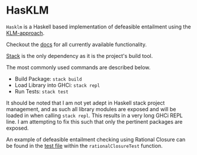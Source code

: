 # HasKLM

`Hasklm` is a Haskell based implementation of defeasible entailment using the [KLM-approach](https://open.uct.ac.za/handle/11427/32743?show=full).

Checkout the [docs](https://github.com/aidanjbailey/hasklm/tree/master/docs) for all currently available functionality.

[Stack](https://docs.haskellstack.org/en/stable/README/) is the only dependency as it is the project's build tool.

The most commonly used commands are described below.

- Build Package: `stack build`
- Load Library into GHCi: `stack repl`
- Run Tests: `stack test`

It should be noted that I am not yet adept in Haskell stack project management, and as such all library modules are exposed and will be loaded in when calling `stack repl`. This results in a very long GHCi REPL line. I am attempting to fix this such that only the pertinent packages are exposed.

An example of defeasible entailment checking using Rational Closure can be found in the [test file](https://github.com/aidanjbailey/hasklm/blob/master/test/MyLibTest.hs) within the `rationalClosureTest` function.
